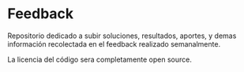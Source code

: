 # Feedback

Repositorio dedicado a subir soluciones, resultados, aportes, y demas información recolectada en el feedback realizado semanalmente.



La licencia del código sera completamente open source.
